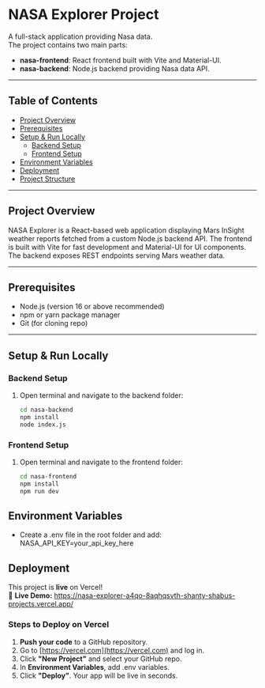 
# NASA Explorer Project

A full-stack application providing Nasa data.  
The project contains two main parts:

- **nasa-frontend**: React frontend built with Vite and Material-UI.  
- **nasa-backend**: Node.js backend providing Nasa data API.

---

## Table of Contents

- [Project Overview](#project-overview)  
- [Prerequisites](#prerequisites)  
- [Setup & Run Locally](#setup--run-locally)  
  - [Backend Setup](#backend-setup)  
  - [Frontend Setup](#frontend-setup)  
- [Environment Variables](#environment-variables)  
- [Deployment](#deployment)   
- [Project Structure](#project-structure)  

---

## Project Overview

NASA Explorer is a React-based web application displaying Mars InSight weather reports fetched from a custom Node.js backend API. The frontend is built with Vite for fast development and Material-UI for UI components. The backend exposes REST endpoints serving Mars weather data.

---

## Prerequisites

- Node.js (version 16 or above recommended)  
- npm or yarn package manager  
- Git (for cloning repo)

---

## Setup & Run Locally

### Backend Setup

1. Open terminal and navigate to the backend folder:  
   ```bash
   cd nasa-backend
   npm install
   node index.js

   
  ### Frontend Setup
  
1. Open terminal and navigate to the frontend folder:
     ```bash
   cd nasa-frontend
   npm install
   npm run dev
     
## Environment Variables
- Create a .env file in the root folder and add:
   NASA_API_KEY=your_api_key_here

## Deployment
This project is **live** on Vercel!  
🔗 **Live Demo:** https://nasa-explorer-a4qo-8aqhqsvth-shanty-shabus-projects.vercel.app/

### Steps to Deploy on Vercel

1. **Push your code** to a GitHub repository.
2. Go to [https://vercel.com](https://vercel.com) and log in.
3. Click **"New Project"** and select your GitHub repo.
4. In **Environment Variables**, add .env variables.
5. Click **"Deploy"**. Your app will be live in seconds.
   

